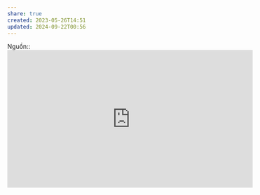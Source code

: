 ```yaml
---
share: true
created: 2023-05-26T14:51
updated: 2024-09-22T00:56
---
```

Nguồn:: <iframe width="560" height="315" src="https://www.youtube.com/embed/8snrXgzM1bM?start=1939" title="YouTube video player" frameborder="0" allow="accelerometer; autoplay; clipboard-write; encrypted-media; gyroscope; picture-in-picture; web-share" allowfullscreen></iframe>
